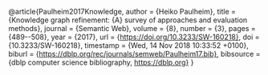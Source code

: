 @article{Paulheim2017Knowledge,
  author    = {Heiko Paulheim},
  title     = {Knowledge graph refinement: {A} survey of approaches and evaluation
               methods},
  journal   = {Semantic Web},
  volume    = {8},
  number    = {3},
  pages     = {489--508},
  year      = {2017},
  url       = {https://doi.org/10.3233/SW-160218},
  doi       = {10.3233/SW-160218},
  timestamp = {Wed, 14 Nov 2018 10:33:52 +0100},
  biburl    = {https://dblp.org/rec/journals/semweb/Paulheim17.bib},
  bibsource = {dblp computer science bibliography, https://dblp.org}
}